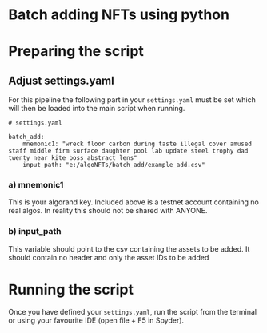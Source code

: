 # Batch adding NFTs using python

# Preparing the script

## Adjust settings.yaml

For this pipeline the following part in your `settings.yaml` must be set which will then be loaded into the main script when running.

```
# settings.yaml

batch_add:
    mnemonic1: "wreck floor carbon during taste illegal cover amused staff middle firm surface daughter pool lab update steel trophy dad twenty near kite boss abstract lens"
    input_path: "e:/algoNFTs/batch_add/example_add.csv"
```

### a) mnemonic1

This is your algorand key. Included above is a testnet account containing no real algos. In reality this should not be shared with ANYONE.

### b) input_path

This variable should point to the csv containing the assets to be added. It should contain no header and only the asset IDs to be added


# Running the script

Once you have defined your `settings.yaml`, run the script from the terminal or using your favourite IDE (open file + F5 in Spyder).
